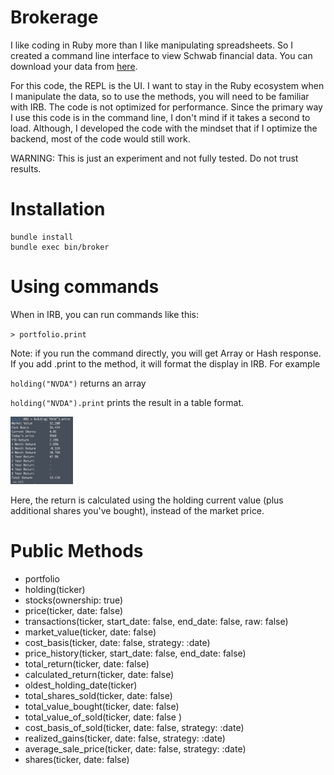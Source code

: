 # Brokerage
I like coding in Ruby more than I like manipulating spreadsheets. So I created a command line interface to view Schwab financial data. You can download your data from [here](https://client.schwab.com/Apps/accounts/transactionhistory/#/).

For this code, the REPL is the UI. I want to stay in the Ruby ecosystem when I manipulate the data, so to use the methods, you will need to be familiar with IRB. The code is not optimized for performance. Since the primary way I use this code is in the command line, I don't mind if it takes a second to load. Although, I developed the code with the mindset that if I optimize the backend, most of the code would still work.

WARNING: This is just an experiment and not fully tested. Do not trust results.

# Installation

```
bundle install
bundle exec bin/broker
```

# Using commands

When in IRB, you can run commands like this:

`> portfolio.print`


Note: if you run the command directly, you will get Array or Hash response. If you add .print to the method, it will format the display in IRB. For example 

`holding("NVDA")` returns an array

`holding("NVDA").print` prints the result in a table format.

 <img src="https://raw.githubusercontent.com/eddietejeda/broker/master/screenshot.png" width="100">

Here, the return is calculated using the holding current value (plus additional shares you've bought), instead of the market price.

# Public Methods

  - portfolio
  - holding(ticker)
  - stocks(ownership: true)
  - price(ticker, date: false)
  - transactions(ticker,  start_date: false, end_date: false, raw:  false)
  - market_value(ticker, date: false)
  - cost_basis(ticker, date: false, strategy: :date)
  - price_history(ticker,  start_date: false, end_date: false)
  - total_return(ticker, date: false)
  - calculated_return(ticker, date: false)
  - oldest_holding_date(ticker)
  - total_shares_sold(ticker,  date: false)
  - total_value_bought(ticker,  date: false)
  - total_value_of_sold(ticker, date: false )
  - cost_basis_of_sold(ticker, date: false, strategy: :date)
  - realized_gains(ticker,  date: false,  strategy: :date)
  - average_sale_price(ticker,  date: false, strategy: :date)
  - shares(ticker, date: false)
  
